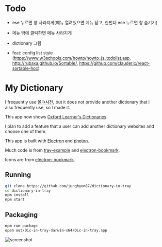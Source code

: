 # Todo

- ese 누르면 창 사라지게(메뉴 열려있으면 메뉴 닫고, 한번더 ese 누르면 창 숨기기)
- 메뉴 밖에 클릭하면 메뉴 사라지게
- dictionary 그림

- feat: config list style (https://www.w3schools.com/howto/howto_js_todolist.asp, http://rubaxa.github.io/Sortable/, https://github.com/clauderic/react-sortable-hoc)

# My Dictionary

I frequently use [올ㅋ사전](http://allkdic.xoul.kr/), but it does not provide another dictionary that I also frequently use, so I made it.

This app now shows [Oxford Learner's Dictionaries](https://www.oxfordlearnersdictionaries.com/).

I plan to add a feature that a user can add another dictionary websites and choose one of them.

This app is built with [Electron](https://electronjs.org/) and [photon](http://photonkit.com).

Much code is from [tray-example](https://github.com/kevinsawicki/tray-example) and [electron-bookmark](https://github.com/2woongjae/electron-bookmark).

Icons are from [electron-bookmark](https://github.com/2woongjae/electron-bookmark).

## Running

```sh
git clone https://github.com/junghyun87/dictionary-in-tray
cd dictionary-in-tray
npm install
npm start
```

## Packaging

```sh
npm run package
open out/Dic-in-tray-darwin-x64/Dic-in-tray.app
```

![screenshot](https://user-images.githubusercontent.com/4505216/38454484-2f366892-3aa3-11e8-9e7c-baafd357891c.png)
